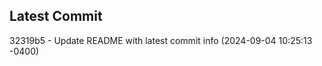 
## Latest Commit
32319b5 - Update README with latest commit info (2024-09-04 10:25:13 -0400) <Yunxi-Zhou>
